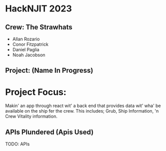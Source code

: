 # HackNJIT 2023

## Crew: The Strawhats

* Allan Rozario
* Conor Fitzpatrick
* Daniel Paglia
* Noah Jacobson

## Project: (Name In Progress)

# Project Focus:
Makin' an app through react wit' a back end that provides data wit' wha' be available on the ship fer the crew. This includes; Grub, Ship Information, 'n Crew Vitality information.

## APIs Plundered (Apis Used)

TODO: APIs
